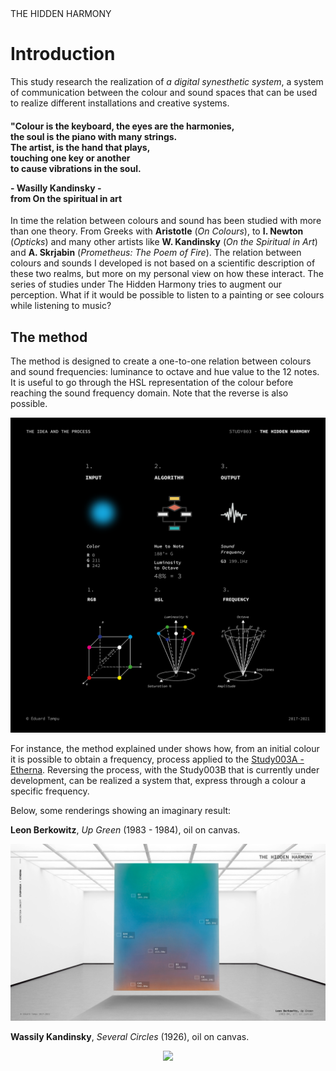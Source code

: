 <c>
THE HIDDEN HARMONY 
</c> 

# Introduction

This study research the realization of *a digital synesthetic system*, a system of communication between the colour and sound spaces that can be used to realize different installations and creative systems.


<h4> 
"Colour is the keyboard, the eyes are the harmonies, <br> the soul is the piano with many strings. 
<br> The artist, is the hand that plays,
<br> touching one key or another 
<br> to cause vibrations in the soul.
</p> - Wasilly Kandinsky - <br> 
from On the spiritual in art</p> 
</h4>

In time the relation between colours and sound has been studied with more than one theory. From Greeks with **Aristotle** (*On Colours*), to **I. Newton** (*Opticks*) and many other artists like **W. Kandinsky** (*On the Spiritual in Art*) and **A. Skrjabin** (*Prometheus: The Poem of Fire*). The relation between colours and sounds I developed is not based on a scientific description of these two realms, but more on my personal view on how these interact. The series of studies under The Hidden Harmony tries to augment our perception. What if it would be possible to listen to a painting or see colours while listening to music?

## The method

The method is designed to create a one-to-one relation between colours and sound frequencies: luminance to octave and hue value to the 12 notes. It is useful to go through the HSL representation of the colour before reaching the sound frequency domain. Note that the reverse is also possible.

<p  align="center">
<img src="img/003_idea_and_process.png" width="800">
</p>


For instance, the method explained under shows how, from an initial colour it is possible to obtain a frequency, process applied to the [Study003A - Etherna](https://youtu.be/rYiHrotcdxU). Reversing the process, with the Study003B that is currently under development, can be realized a system that, express through a colour a specific frequency.

Below, some renderings showing an imaginary result:

**Leon Berkowitz**, *Up Green* (1983 - 1984), oil on canvas. 
<p  align="center">
<img src="img/study003a_Berkowitz.png" width="800">
</p>

**Wassily Kandinsky**, *Several Circles* (1926), oil on canvas. 
<p  align="center">
<img src="img/study003a_Kandinsky.png" width="800">
</p>

